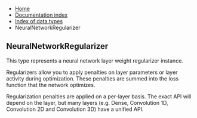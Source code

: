 <ul class="breadcrumb">
    <li><a href="">Home</a></li>
    <li><a href="documentation">Documentation index</a></li>
    <li><a href="types/">Index of data types</a></li>
    <li>NeuralNetworkRegularizer</li>
</ul>

## NeuralNetworkRegularizer

This type represents a neural network layer weight regularizer instance.

Regularizers allow you to apply penalties on layer parameters or layer activity during optimization. These penalties are summed into the loss function that the network optimizes.

Regularization penalties are applied on a per-layer basis. The exact API will depend on the layer, but many layers (e.g. Dense, Convolution 1D, Convolution 2D and Convolution 3D) have a unified API.
